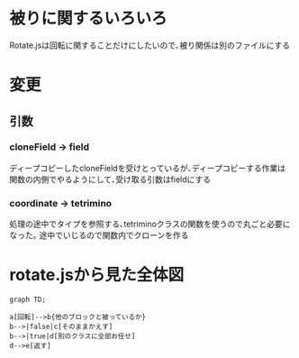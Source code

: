 # 被りに関するいろいろ
Rotate.jsは回転に関することだけにしたいので､被り関係は別のファイルにする

# 変更
## 引数
### cloneField -> field
ディープコピーしたcloneFieldを受けとっているが､ディープコピーする作業は
関数の内側でやるようにして､受け取る引数はfieldにする

### coordinate -> tetrimino
処理の途中でタイプを参照する､tetriminoクラスの関数を使うので丸ごと必要になった｡
途中でいじるので関数内でクローンを作る

# rotate.jsから見た全体図
```mermaid
graph TD;

a[回転]-->b{他のブロックと被っているか}
b-->|false|c[そのままかえす]
b-->|true|d[別のクラスに全部お任せ]
d-->e[返す]

```